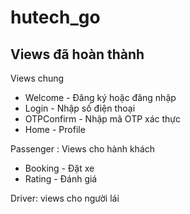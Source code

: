 # hutech_go

## Views đã hoàn thành
Views chung
- Welcome - Đăng ký hoặc đăng nhập
- Login - Nhập số điện thoại
- OTPConfirm - Nhập mã OTP xác thực
- Home - Profile

Passenger : Views cho hành khách
- Booking -  Đặt xe
- Rating - Đánh giá


Driver: views cho người lái
